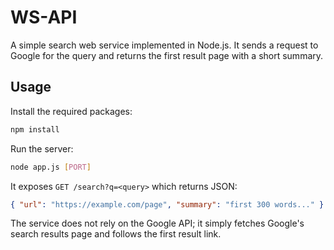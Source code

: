 # WS-API

A simple search web service implemented in Node.js. It sends a request to Google
for the query and returns the first result page with a short summary.

## Usage

Install the required packages:

```bash
npm install
```

Run the server:

```bash
node app.js [PORT]
```

It exposes `GET /search?q=<query>` which returns JSON:

```json
{ "url": "https://example.com/page", "summary": "first 300 words..." }
```

The service does not rely on the Google API; it simply fetches Google's search
results page and follows the first result link.
